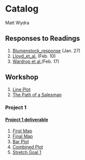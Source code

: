 # Catalog

Matt Wydra

## Responses to Readings

1. [Blumenstock_response](https://github.com/mpwydra/workshop/blob/master/blumenstock.md) (Jan. 27)
2. [Lloyd_et_al.](https://github.com/mpwydra/workshop/blob/master/Lloyd_et_al.md) (Feb. 10)
3. [Wardrop et al.](https://github.com/mpwydra/workshop/blob/master/Wardrop_et_al.md)(Feb. 17)

## Workshop

1. [Line Plot](https://github.com/mpwydra/workshop/blob/master/Rplot_1.png)
2. [The Path of a Salesman](https://github.com/mpwydra/workshop/blob/master/Rplot_3.png)

### Project 1

#### [Project 1 deliverable](https://github.com/mpwydra/workshop/blob/master/Prj_1_Deliv.md)

1. [First Map](https://github.com/mpwydra/workshop/blob/master/Co%CC%82te_D'Ivoire.png)
2. [Final Map](https://github.com/mpwydra/workshop/blob/master/CIV_pop19.png)
3. [Bar Plot](https://github.com/mpwydra/workshop/blob/master/Geom_Bar_Plot_Final.png)
4. [Combined Plot](https://github.com/mpwydra/workshop/blob/master/Prj_1_Final.png)
5. [Stretch Goal 1](https://github.com/mpwydra/workshop/blob/master/Stretch_Plot.png)
